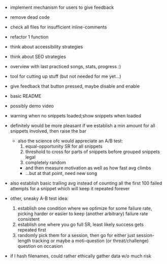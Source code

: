 - implement mechanism for users to give feedback
- remove dead code
- check all files for insufficient inline-comments
- refactor 1 function
- think about accessibility strategies
- think about SEO strategies


- overview with last practiced songs, stats, progress :)
- tool for cutting up stuff (but not needed for me yet...)
- give feedback that button pressed, maybe disable and enable

- basic README
- possibly demo video

- warning when no snippets loaded;show snippets when loaded

- definitely would be more pleasant if we establish a min amount for all snippets involved, then raise the bar
	- also the science ofc would appreciate an A/B test:
		1. equal-opportunity SR for all snippets
		2. threshold to cross for parts of snippets before grouped snippets legal
		3. completely random
		- and then measure motivation as well as how fast avg climbs
		- ...but at that point, need new song
- also establish basic trailing avg instead of counting all the first 100 failed attempts for a snippet which will keep it repeated forever
- other, sneaky A-B test idea:
	1. establish one condition where we optimize for some failure rate, picking harder or easier to keep (another arbitrary) failure rate consistent
	2. establish one where you go full SR, least likely success gets repeated first
	3. randomly pick them for a session, then go for either just session-length tracking or maybe a moti-question (or threat/challenge) question on occasion
- if I hash filenames, could rather ethically gather data w/o much risk
